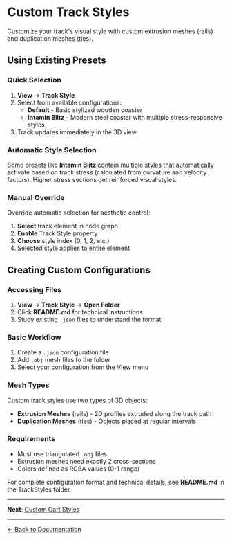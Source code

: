 # Custom Track Styles

Customize your track's visual style with custom extrusion meshes (rails) and duplication meshes (ties).

## Using Existing Presets

### Quick Selection

1. **View** → **Track Style**
2. Select from available configurations:
    - **Default** - Basic stylized wooden coaster
    - **Intamin Blitz** - Modern steel coaster with multiple stress-responsive styles
3. Track updates immediately in the 3D view

### Automatic Style Selection

Some presets like **Intamin Blitz** contain multiple styles that automatically activate based on track stress (calculated from curvature and velocity factors). Higher stress sections get reinforced visual styles.

### Manual Override

Override automatic selection for aesthetic control:

1. **Select** track element in node graph
2. **Enable** Track Style property
3. **Choose** style index (0, 1, 2, etc.)
4. Selected style applies to entire element

## Creating Custom Configurations

### Accessing Files

1. **View** → **Track Style** → **Open Folder**
2. Click **README.md** for technical instructions
3. Study existing `.json` files to understand the format

### Basic Workflow

1. Create a `.json` configuration file
2. Add `.obj` mesh files to the folder
3. Select your configuration from the View menu

### Mesh Types

Custom track styles use two types of 3D objects:

-   **Extrusion Meshes** (rails) - 2D profiles extruded along the track path
-   **Duplication Meshes** (ties) - Objects placed at regular intervals

### Requirements

-   Must use triangulated `.obj` files
-   Extrusion meshes need exactly 2 cross-sections
-   Colors defined as RGBA values (0-1 range)

For complete configuration format and technical details, see **README.md** in the TrackStyles folder.

---

**Next**: [Custom Cart Styles](custom-cart-styles.md)

---

[← Back to Documentation](../)
